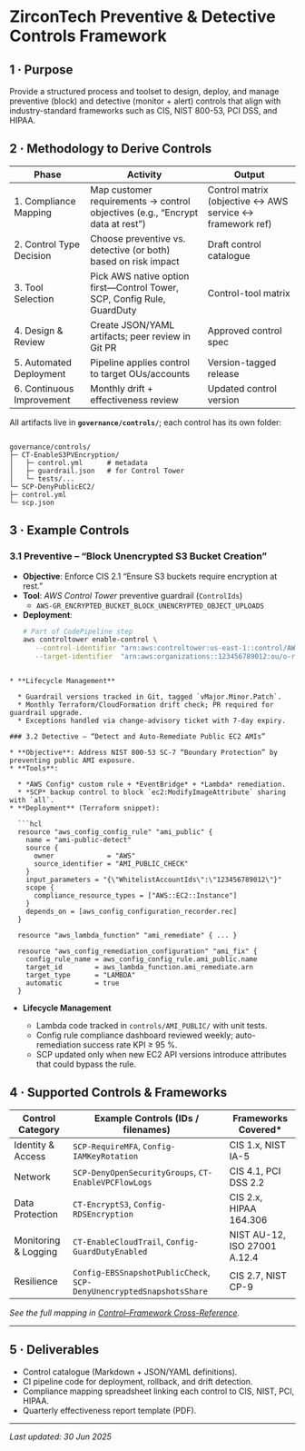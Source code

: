 # ZirconTech Preventive & Detective Controls Framework

## 1 · Purpose  
Provide a structured process and toolset to design, deploy, and manage preventive (block) and detective (monitor + alert) controls that align with industry-standard frameworks such as CIS, NIST 800-53, PCI DSS, and HIPAA.

## 2 · Methodology to Derive Controls

| Phase | Activity | Output |
|-------|----------|--------|
| 1. Compliance Mapping | Map customer requirements → control objectives (e.g., “Encrypt data at rest”) | Control matrix (objective ↔ AWS service ↔ framework ref) |
| 2. Control Type Decision | Choose preventive vs. detective (or both) based on risk impact | Draft control catalogue |
| 3. Tool Selection | Pick AWS native option first—Control Tower, SCP, Config Rule, GuardDuty | Control-tool matrix |
| 4. Design & Review | Create JSON/YAML artifacts; peer review in Git PR | Approved control spec |
| 5. Automated Deployment | Pipeline applies control to target OUs/accounts | Version-tagged release |
| 6. Continuous Improvement | Monthly drift + effectiveness review | Updated control version|

All artifacts live in **`governance/controls/`**; each control has its own folder:
```

governance/controls/
├─ CT-EnableS3PVEncryption/
│   ├─ control.yml      # metadata
│   ├─ guardrail.json   # for Control Tower
│   └─ tests/...
└─ SCP-DenyPublicEC2/
├─ control.yml
└─ scp.json

```

## 3 · Example Controls

### 3.1 Preventive – “Block Unencrypted S3 Bucket Creation”
* **Objective**: Enforce CIS 2.1 “Ensure S3 buckets require encryption at rest.”
* **Tool**: *AWS Control Tower* preventive guardrail (`ControlIds`)  
  - `AWS-GR_ENCRYPTED_BUCKET_BLOCK_UNENCRYPTED_OBJECT_UPLOADS`  
* **Deployment**:  
  ```bash
  # Part of CodePipeline step
  aws controltower enable-control \
     --control-identifier "arn:aws:controltower:us-east-1::control/AWS-GR_ENCRYPTED_BUCKET_BLOCK_UNENCRYPTED_OBJECT_UPLOADS" \
     --target-identifier  "arn:aws:organizations::123456789012:ou/o-root/ou-Prod"
```

* **Lifecycle Management**

  * Guardrail versions tracked in Git, tagged `vMajor.Minor.Patch`.
  * Monthly Terraform/CloudFormation drift check; PR required for guardrail upgrade.
  * Exceptions handled via change-advisory ticket with 7-day expiry.

### 3.2 Detective – “Detect and Auto-Remediate Public EC2 AMIs”

* **Objective**: Address NIST 800-53 SC-7 “Boundary Protection” by preventing public AMI exposure.
* **Tools**:

  * *AWS Config* custom rule + *EventBridge* + *Lambda* remediation.
  * *SCP* backup control to block `ec2:ModifyImageAttribute` sharing with `all`.
* **Deployment** (Terraform snippet):

  ```hcl
  resource "aws_config_config_rule" "ami_public" {
    name = "ami-public-detect"
    source {
      owner             = "AWS"
      source_identifier = "AMI_PUBLIC_CHECK"
    }
    input_parameters = "{\"WhitelistAccountIds\":\"123456789012\"}"
    scope {
      compliance_resource_types = ["AWS::EC2::Instance"]
    }
    depends_on = [aws_config_configuration_recorder.rec]
  }

  resource "aws_lambda_function" "ami_remediate" { ... }

  resource "aws_config_remediation_configuration" "ami_fix" {
    config_rule_name = aws_config_config_rule.ami_public.name
    target_id        = aws_lambda_function.ami_remediate.arn
    target_type      = "LAMBDA"
    automatic        = true
  }
  ```
* **Lifecycle Management**

  * Lambda code tracked in `controls/AMI_PUBLIC/` with unit tests.
  * Config rule compliance dashboard reviewed weekly; auto-remediation success rate KPI ≥ 95 %.
  * SCP updated only when new EC2 API versions introduce attributes that could bypass the rule.

## 4 · Supported Controls & Frameworks

| Control Category     | Example Controls (IDs / filenames)                                   | Frameworks Covered\*         |
| -------------------- | -------------------------------------------------------------------- | ---------------------------- |
| Identity & Access    | `SCP-RequireMFA`, `Config-IAMKeyRotation`                            | CIS 1.x, NIST IA-5           |
| Network              | `SCP-DenyOpenSecurityGroups`, `CT-EnableVPCFlowLogs`                 | CIS 4.1, PCI DSS 2.2         |
| Data Protection      | `CT-EncryptS3`, `Config-RDSEncryption`                               | CIS 2.x, HIPAA 164.306       |
| Monitoring & Logging | `CT-EnableCloudTrail`, `Config-GuardDutyEnabled`                     | NIST AU-12, ISO 27001 A.12.4 |
| Resilience           | `Config-EBSSnapshotPublicCheck`, `SCP-DenyUnencryptedSnapshotsShare` | CIS 2.7, NIST CP-9           |

*See the full mapping in [Control–Framework Cross-Reference](control-matrix.md).*


---

## 5 · Deliverables

* Control catalogue (Markdown + JSON/YAML definitions).
* CI pipeline code for deployment, rollback, and drift detection.
* Compliance mapping spreadsheet linking each control to CIS, NIST, PCI, HIPAA.
* Quarterly effectiveness report template (PDF).

---

*Last updated: 30 Jun 2025*

